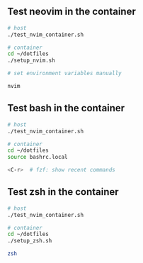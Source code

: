 ## Test neovim in the container

```bash
# host
./test_nvim_container.sh

# container
cd ~/dotfiles
./setup_nvim.sh

# set environment variables manually

nvim
```

## Test bash in the container

```bash
# host
./test_nvim_container.sh

# container
cd ~/dotfiles
source bashrc.local

<C-r>  # fzf: show recent commands
```

## Test zsh in the container

```bash
# host
./test_nvim_container.sh

# container
cd ~/dotfiles
./setup_zsh.sh

zsh
```
